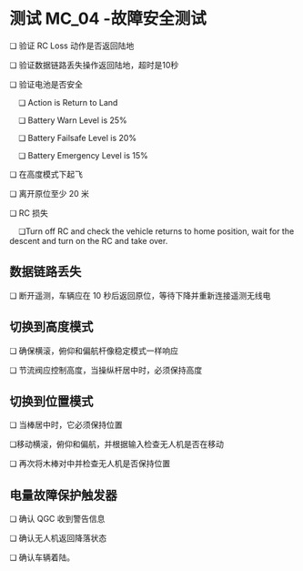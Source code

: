 # 测试 MC_04 -故障安全测试

❏ 验证 RC Loss 动作是否返回陆地

❏ 验证数据链路丢失操作返回陆地，超时是10秒

❏ 验证电池是否安全

&nbsp;&nbsp;&nbsp;&nbsp;❏ Action is Return to Land

&nbsp;&nbsp;&nbsp;&nbsp;❏ Battery Warn Level is 25%

&nbsp;&nbsp;&nbsp;&nbsp;❏ Battery Failsafe Level is 20%

&nbsp;&nbsp;&nbsp;&nbsp;❏ Battery Emergency Level is 15%

❏ 在高度模式下起飞

❏ 离开原位至少 20 米

❏ RC 损失

&nbsp;&nbsp;&nbsp;&nbsp;❏Turn off RC and check the vehicle returns to home position, wait for the descent and turn on the RC and take over.

## 数据链路丢失

❏ 断开遥测，车辆应在 10 秒后返回原位，等待下降并重新连接遥测无线电

## 切换到高度模式

❏ 确保横滚，俯仰和偏航杆像稳定模式一样响应

❏ 节流阀应控制高度，当操纵杆居中时，必须保持高度

## 切换到位置模式

❏ 当棒居中时，它必须保持位置

❏移动横滚，俯仰和偏航，并根据输入检查无人机是否在移动

❏ 再次将木棒对中并检查无人机是否保持位置

## 电量故障保护触发器

❏ 确认 QGC 收到警告信息

❏ 确认无人机返回降落状态

❏ 确认车辆着陆。
